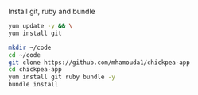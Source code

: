 Install git, ruby and bundle
```bash
yum update -y && \
yum install git

mkdir ~/code
cd ~/code
git clone https://github.com/mhamouda1/chickpea-app
cd chickpea-app
yum install git ruby bundle -y
bundle install
```
